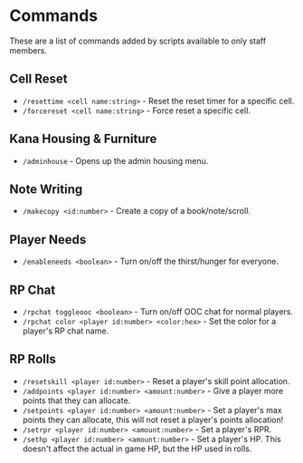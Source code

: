 # Commands
These are a list of commands added by scripts available to only staff members.

## Cell Reset
* ``/resettime <cell name:string>`` - Reset the reset timer for a specific cell.
* ``/forcereset <cell name:string>`` - Force reset a specific cell.

## Kana Housing & Furniture
* ``/adminhouse`` - Opens up the admin housing menu.

## Note Writing
* ``/makecopy <id:number>`` - Create a copy of a book/note/scroll.

## Player Needs
* ``/enableneeds <boolean>`` - Turn on/off the thirst/hunger for everyone.

## RP Chat
* ``/rpchat toggleooc <boolean>`` - Turn on/off OOC chat for normal players.
* ``/rpchat color <player id:number> <color:hex>`` - Set the color for a player's RP chat name.

## RP Rolls
* ``/resetskill <player id:number>`` - Reset a player's skill point allocation.
* ``/addpoints <player id:number> <amount:number>`` - Give a player more points that they can allocate.
* ``/setpoints <player id:number> <amount:number>`` - Set a player's max points they can allocate, this will not reset a player's points allocation!
* ``/setrpr <player id:number> <amount:number>`` - Set a player's RPR.
* ``/sethp <player id:number> <amount:number>`` - Set a player's HP. This doesn't affect the actual in game HP, but the HP used in rolls.
